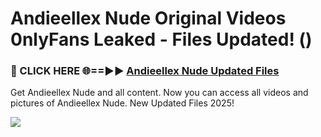 # Andieellex Nude Original Videos 0nlyFans Leaked - Files Updated! ()

<h3>🔴 CLICK HERE 🌐==►► <a href="https://tinyurl.com/2p9ay9w9" rel="nofollow">Andieellex Nude Updated Files</a></h3>

Get Andieellex Nude and all content. Now you can access all videos and pictures of Andieellex Nude. New Updated Files 2025!

[![](https://i.imgur.com/KQgVmj3.gif)](https://tinyurl.com/2p9ay9w9)
